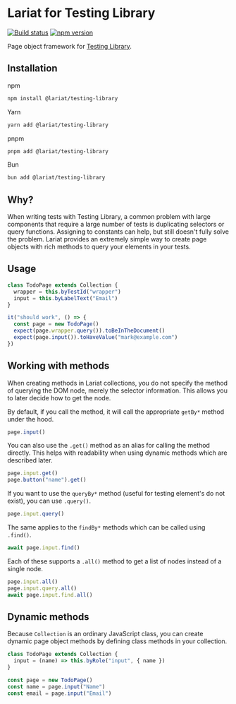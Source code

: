 # Lariat for Testing Library

[![Build status](https://github.com/lariat-js/testing-library/workflows/Build/badge.svg)](https://github.com/lariat-js/testing-library/actions)
[![npm version](https://img.shields.io/npm/v/@lariat/testing-library)](https://www.npmjs.com/package/@lariat/testing-library)

Page object framework for [Testing Library](https://testing-library.com).

## Installation

npm

```bash
npm install @lariat/testing-library
```

Yarn

```bash
yarn add @lariat/testing-library
```

pnpm

```bash
pnpm add @lariat/testing-library
```

Bun

```bash
bun add @lariat/testing-library
```

## Why?

When writing tests with Testing Library, a common problem with large components
that require a large number of tests is duplicating selectors or query
functions. Assigning to constants can help, but still doesn't fully solve the
problem. Lariat provides an extremely simple way to create page objects with
rich methods to query your elements in your tests.

## Usage

```javascript
class TodoPage extends Collection {
  wrapper = this.byTestId("wrapper")
  input = this.byLabelText("Email")
}

it("should work", () => {
  const page = new TodoPage()
  expect(page.wrapper.query()).toBeInTheDocument()
  expect(page.input()).toHaveValue("mark@example.com")
})
```

## Working with methods

When creating methods in Lariat collections, you do not specify the method of
querying the DOM node, merely the selector information. This allows you to later
decide how to get the node.

By default, if you call the method, it will call the appropriate `getBy*` method
under the hood.

```javascript
page.input()
```

You can also use the `.get()` method as an alias for calling the method
directly. This helps with readability when using dynamic methods which are
described later.

```javascript
page.input.get()
page.button("name").get()
```

If you want to use the `queryBy*` method (useful for testing element's do not
exist), you can use `.query()`.

```javascript
page.input.query()
```

The same applies to the `findBy*` methods which can be called using `.find()`.

```javascript
await page.input.find()
```

Each of these supports a `.all()` method to get a list of nodes instead of a
single node.

```javascript
page.input.all()
page.input.query.all()
await page.input.find.all()
```

## Dynamic methods

Because `Collection` is an ordinary JavaScript class, you can create dynamic
page object methods by defining class methods in your collection.

```javascript
class TodoPage extends Collection {
  input = (name) => this.byRole("input", { name })
}

const page = new TodoPage()
const name = page.input("Name")
const email = page.input("Email")
```
